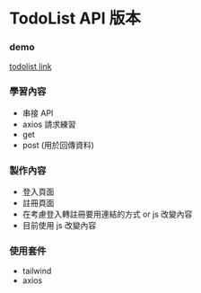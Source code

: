 # TodoList API 版本

### demo

[todolist link](https://bensonwang0730.github.io/Todolist-API/src/index.html)

### 學習內容

- 串接 API
- axios 請求練習
- get
- post (用於回傳資料)

### 製作內容

- 登入頁面
- 註冊頁面
- 在考慮登入轉註冊要用連結的方式 or js 改變內容
- 目前使用 js 改變內容

### 使用套件

- tailwind
- axios
